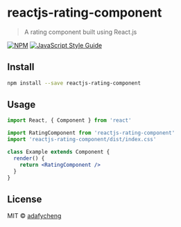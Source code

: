 # reactjs-rating-component

> A rating component built using React.js

[![NPM](https://img.shields.io/npm/v/reactjs-rating-component.svg)](https://www.npmjs.com/package/reactjs-rating-component) [![JavaScript Style Guide](https://img.shields.io/badge/code_style-standard-brightgreen.svg)](https://standardjs.com)

## Install

```bash
npm install --save reactjs-rating-component
```

## Usage

```jsx
import React, { Component } from 'react'

import RatingComponent from 'reactjs-rating-component'
import 'reactjs-rating-component/dist/index.css'

class Example extends Component {
  render() {
    return <RatingComponent />
  }
}
```

## License

MIT © [adafycheng](https://github.com/adafycheng)
